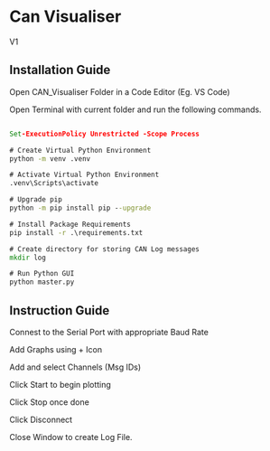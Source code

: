 # Can Visualiser

V1

## Installation Guide

Open CAN_Visualiser Folder in a Code Editor (Eg. VS Code)

Open Terminal with current folder and run the following commands.

```bat

Set-ExecutionPolicy Unrestricted -Scope Process

# Create Virtual Python Environment
python -m venv .venv

# Activate Virtual Python Environment
.venv\Scripts\activate

# Upgrade pip
python -m pip install pip --upgrade

# Install Package Requirements
pip install -r .\requirements.txt

# Create directory for storing CAN Log messages
mkdir log

# Run Python GUI
python master.py
```

## Instruction Guide

Connest to the Serial Port with appropriate Baud Rate

Add Graphs using + Icon

Add and select Channels (Msg IDs)

Click Start to begin plotting

Click Stop once done

Click Disconnect

Close Window to create Log File.
